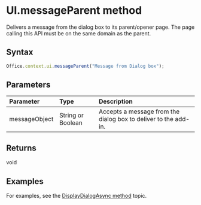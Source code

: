 # UI.messageParent method

Delivers a message from the dialog box to its parent/opener page. The page calling this API must be on the same domain as the parent. 

## Syntax

```js
Office.context.ui.messageParent("Message from Dialog box");
```

## Parameters
| Parameter	   | Type	|Description|
|:---------------|:--------|:----------|
|messageObject|String or Boolean|Accepts a message from the dialog box to deliver to the add-in.|

## Returns
void

## Examples
For examples, see the [DisplayDialogAsync method](officeui.displaydialogasync.md) topic.

